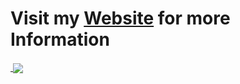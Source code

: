 # Visit my [Website](https://playerg9.github.io) for more Information
<a href="https://playerg9.github.io">
  <img align="center" src="https://github-readme-stats.vercel.app/api?username=PlayerG9&show_icons=true&theme=vue-dark" alt="" />
</a>
<a href="#">
  <img align="center" src="https://github-readme-stats.vercel.app/api/top-langs/?username=PlayerG9&layout=compact&theme=vue-dark" />
</a>
